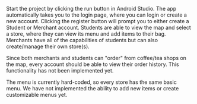 Start the project by clicking the run button in Android Studio. 
The app automatically takes you to the login page, where you can login or create a new account.
Clicking the register button will prompt you to either create a Student or Merchant account.
Students are able to view the map and select a store, where they can view its menu and add items to their bag.
Merchants have all of the capabilities of students but can also create/manage their own store(s).

Since both merchants and students can "order" from coffee/tea shops on the map, every account should be able to
view their order history. This functionality has not been implemented yet.

The menu is currently hard-coded, so every store has the same basic menu. We have not implemented
the ability to add new items or create customizable menus yet.

